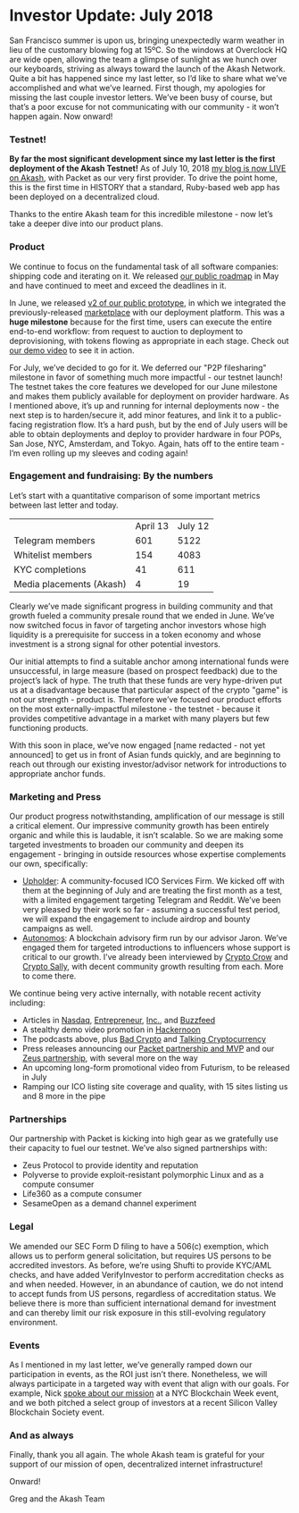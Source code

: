# Investor Update: July 2018

San Francisco summer is upon us, bringing unexpectedly warm weather in lieu of the customary blowing fog at 15ºC. So the windows at Overclock HQ are wide open, allowing the team a glimpse of sunlight as we hunch over our keyboards, striving as always toward the launch of the Akash Network.  Quite a bit has happened since my last letter, so I’d like to share what we’ve accomplished and what we’ve learned.  First though, my apologies for missing the last couple investor letters. We’ve been busy of course, but that’s a poor excuse for not communicating with our community - it won’t happen again. Now onward!

### Testnet!

**By far the most significant development since my last letter is the first deployment of the Akash Testnet!**  As of July 10, 2018 [my blog is now LIVE on Akash](http://gregosuri.147.75.70.13.nip.io/), with Packet as our very first provider.  To drive the point home, this is the first time in HISTORY that a standard, Ruby-based web app has been deployed on a decentralized cloud.

Thanks to the entire Akash team for this incredible milestone - now let’s take a deeper dive into our product plans.

### Product

We continue to focus on the fundamental task of all software companies: shipping code and iterating on it.  We released [our public roadmap](https://github.com/ovrclk/akash/blob/master/_docs/roadmap.md) in May and have continued to meet and exceed the deadlines in it. 

In June, we released [v2 of our public prototype](https://github.com/ovrclk/akash/releases/tag/v0.2.0), in which we integrated the previously-released [marketplace](https://github.com/ovrclk/akash/releases/tag/v0.0.5) with our deployment platform. This was a **huge milestone** because for the first time, users can execute the entire end-to-end workflow: from request to auction to deployment to deprovisioning, with tokens flowing as appropriate in each stage.  Check out [our demo video](https://akash.network/#akashInAction) to see it in action.

For July, we’ve decided to go for it.  We deferred our "P2P filesharing" milestone in favor of something much more impactful - our testnet launch!  The testnet takes the core features we developed for our June milestone and makes them publicly available for deployment on provider hardware. As I mentioned above, it’s up and running for internal deployments now - the next step is to harden/secure it, add minor features, and link it to a public-facing registration flow.  It’s a hard push, but by the end of July users will be able to obtain deployments and deploy to provider hardware in four POPs, San Jose, NYC, Amsterdam, and Tokyo.  Again, hats off to the entire team - I’m even rolling up my sleeves and coding again!

### Engagement and fundraising: By the numbers

Let’s start with a quantitative comparison of some important metrics between last letter and today.

<table>
  <tr>
    <td></td>
    <td>April 13</td>
    <td>July 12</td>
  </tr>
  <tr>
    <td>Telegram members</td>
    <td>601</td>
    <td>5122</td>
  </tr>
  <tr>
    <td>Whitelist members</td>
    <td>154</td>
    <td>4083</td>
  </tr>
  <tr>
    <td>KYC completions</td>
    <td>41</td>
    <td>611</td>
  </tr>
  <tr>
    <td>Media placements (Akash)</td>
    <td>4</td>
    <td>19</td>
  </tr>
</table>


Clearly we’ve made significant progress in building community and that growth fueled a community presale round that we ended in June.  We’ve now switched focus in favor of targeting anchor investors whose high liquidity is a prerequisite for success in a token economy and whose investment is a strong signal for other potential investors.  

Our initial attempts to find a suitable anchor among international funds were unsuccessful, in large measure (based on prospect feedback) due to the project’s lack of hype.  The truth that these funds are very hype-driven put us at a disadvantage because that particular aspect of the crypto "game" is not our strength - product is.  Therefore we’ve focused our product efforts on the most externally-impactful milestone - the testnet - because it provides competitive advantage in a market with many players but few functioning products.  

With this soon in place, we’ve now engaged \[name redacted - not yet announced\] to get us in front of Asian funds quickly, and are beginning to reach out through our existing investor/advisor network for introductions to appropriate anchor funds.

### Marketing and Press

Our product progress notwithstanding, amplification of our message is still a critical element. Our impressive community growth has been entirely organic and while this is laudable, it isn’t scalable.  So we are making some targeted investments to broaden our community and deepen its engagement - bringing in outside resources whose expertise complements our own, specifically:

* [Upholder](http://www.upholder.io/): A community-focused ICO Services Firm.  We kicked off with them at the beginning of July and are treating the first month as a test, with a limited engagement targeting Telegram and Reddit.  We’ve been very pleased by their work so far - assuming a successful test period, we will expand the engagement to include airdrop and bounty campaigns as well.
* [Autonomos](https://www.autonomos.capital/): A blockchain advisory firm run by our advisor Jaron.  We’ve engaged them for targeted introductions to influencers whose support is critical to our growth.  I’ve already been interviewed by [Crypto Crow](https://www.youtube.com/watch?v=7-UrU0OmJ3s&t=118s) and [Crypto Sally](https://www.youtube.com/watch?v=9vgvyKk6t9g&t=3s), with decent community growth resulting from each.  More to come there.

We continue being very active internally, with notable recent activity including:

* Articles in [Nasdaq](https://www.nasdaq.com/article/6-ways-cloud-computing-technology-is-changing-cm957002), [Entrepreneur](https://www.entrepreneur.com/article/315434), [Inc.](https://www.inc.com/darren-heitner/3-unexpected-ways-blockchain-will-change-world.html), and [Buzzfeed](https://www.buzzfeed.com/jerrysmith/5-exciting-technologies-to-watch-in-2018-3akb5?utm_term=.valxV6OGwj#.uu2Q2LWqaO)
* A stealthy demo video promotion in [Hackernoon](https://hackernoon.com/behind-the-scenes-at-akash-studios-18c718d59bff)
* The podcasts above, plus [Bad Crypto](https://badcryptopodcast.com/2018/07/12/crypto-spotlight-37/) and [Talking Cryptocurrency](https://jasonrigden.com/categories/talking-cryptocurrency/)
* Press releases announcing our [Packet partnership and MVP](https://coinidol.com/overclock-labs-releases-akash-network-mvp/) and our [Zeus partnership](https://medium.com/zeus-protocol-blog/zeus-protocol-the-intelligent-blockchain-partners-with-the-akash-network-a-visionary-b69b5fe10b1d), with several more on the way
* An upcoming long-form promotional video from Futurism, to be released in July
* Ramping our ICO listing site coverage and quality, with 15 sites listing us and 8 more in the pipe

### Partnerships

Our partnership with Packet is kicking into high gear as we gratefully use their capacity to fuel our testnet. We’ve also signed partnerships with:

* Zeus Protocol to provide identity and reputation
* Polyverse to provide exploit-resistant polymorphic Linux and as a compute consumer
* Life360 as a compute consumer
* SesameOpen as a demand channel experiment

### Legal

We amended our SEC Form D filing to have a 506(c) exemption, which allows us to perform general solicitation, but requires US persons to be accredited investors.  As before, we’re using Shufti to provide KYC/AML checks, and have added VerifyInvestor to perform accreditation checks as and when needed.  However, in an abundance of caution, we do not intend to accept funds from US persons, regardless of accreditation status. We believe there is more than sufficient international demand for investment and can thereby limit our risk exposure in this still-evolving regulatory environment.

### Events

As I mentioned in my last letter, we’ve generally ramped down our participation in events, as the ROI just isn’t there. Nonetheless, we will always participate in a targeted way with event that align with our goals. For example, Nick [spoke about our mission](https://www.youtube.com/watch?v=_fXcpbXw9n4) at a NYC Blockchain Week event, and we both pitched a select group of investors at a recent Silicon Valley Blockchain Society event.

### And as always

Finally, thank you all again. The whole Akash team is grateful for your support of our mission of open, decentralized internet infrastructure!

Onward!

Greg and the Akash Team

